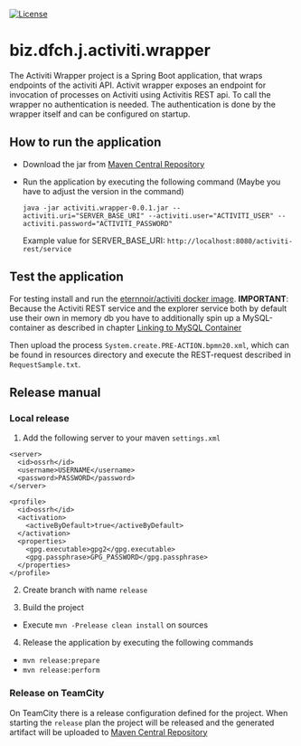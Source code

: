 [![License](https://img.shields.io/badge/license-Apache%20License%202.0-blue.svg)](https://github.com/dfch/biz.dfch.j.activiti.wrapper/blob/master/LICENSE)
# biz.dfch.j.activiti.wrapper

The Activiti Wrapper project is a Spring Boot application, that wraps endpoints of the activiti API. Activit wrapper exposes an endpoint for invocation of processes on Activiti using Activitis REST api. To call the wrapper no authentication is needed. The authentication is done by the wrapper itself and can be configured on startup.

## How to run the application

* Download the jar from [Maven Central Repository](http://search.maven.org/#artifactdetails%7Cbiz.dfch.j%7Cactiviti.wrapper%7C0.0.6%7Cjar)
* Run the application by executing the following command (Maybe you have to adjust the version in the command)

  `java -jar activiti.wrapper-0.0.1.jar --activiti.uri="SERVER_BASE_URI" --activiti.user="ACTIVITI_USER" --activiti.password="ACTIVITI_PASSWORD"`

  Example value for SERVER_BASE_URI: `http://localhost:8080/activiti-rest/service`

## Test the application

For testing install and run the [eternnoir/activiti docker image](https://registry.hub.docker.com/u/eternnoir/activiti/).
**IMPORTANT**: Because the Activiti REST service and the explorer service both by default use their own in memory db you have to additionally spin up a MySQL-container as described in chapter [Linking to MySQL Container](https://github.com/eternnoir/activiti#linking-to-mysql-container)

Then upload the process `System.create.PRE-ACTION.bpmn20.xml`, which can be found in resources directory and execute the REST-request described in `RequestSample.txt`.


## Release manual

### Local release

1. Add the following server to your maven `settings.xml`
  ```
  <server>
    <id>ossrh</id>
    <username>USERNAME</username>
    <password>PASSWORD</password>
  </server>
  ```

  ```
  <profile>
    <id>ossrh</id>
    <activation>
      <activeByDefault>true</activeByDefault>
    </activation>
    <properties>
      <gpg.executable>gpg2</gpg.executable>
      <gpg.passphrase>GPG_PASSWORD</gpg.passphrase>
    </properties>
  </profile>
  ```

2. Create branch with name `release`

3. Build the project

  * Execute `mvn -Prelease clean install` on sources

4. Release the application by executing the following commands

  * `mvn release:prepare`
  * `mvn release:perform`


### Release on TeamCity

On TeamCity there is a release configuration defined for the project. When starting the `release` plan the project will be released and the generated artifact will be uploaded to [Maven Central Repository](http://search.maven.org/#artifactdetails%7Cbiz.dfch.j%7Cactiviti.wrapper%7C0.0.6%7Cjar)
